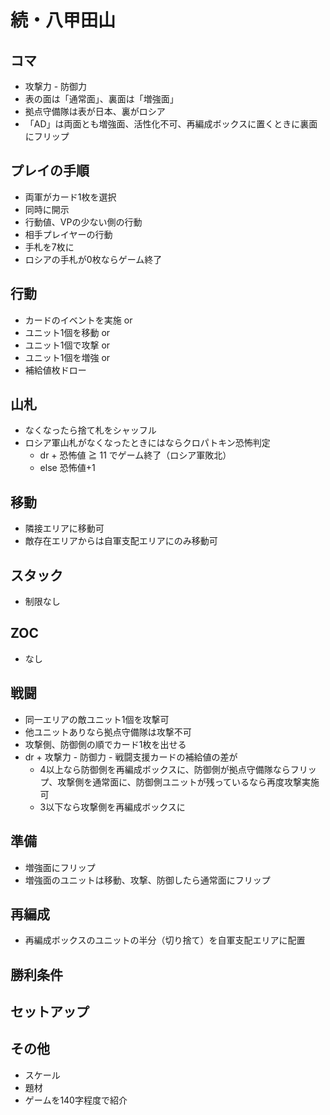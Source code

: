 # 続・八甲田山

## コマ
- 攻撃力 - 防御力
- 表の面は「通常面」、裏面は「増強面」
- 拠点守備隊は表が日本、裏がロシア
- 「AD」は両面とも増強面、活性化不可、再編成ボックスに置くときに裏面にフリップ

## プレイの手順
- 両軍がカード1枚を選択
- 同時に開示
- 行動値、VPの少ない側の行動
- 相手プレイヤーの行動
- 手札を7枚に
- ロシアの手札が0枚ならゲーム終了

## 行動
- カードのイベントを実施 or
- ユニット1個を移動 or
- ユニット1個で攻撃 or
- ユニット1個を増強 or
- 補給値枚ドロー

## 山札
- なくなったら捨て札をシャッフル
- ロシア軍山札がなくなったときにはならクロパトキン恐怖判定
  - dr + 恐怖値 ≧ 11 でゲーム終了（ロシア軍敗北）
  - else 恐怖値+1

## 移動
- 隣接エリアに移動可
- 敵存在エリアからは自軍支配エリアにのみ移動可

## スタック
- 制限なし

## ZOC
- なし

## 戦闘
- 同一エリアの敵ユニット1個を攻撃可
- 他ユニットありなら拠点守備隊は攻撃不可
- 攻撃側、防御側の順でカード1枚を出せる
- dr + 攻撃力 - 防御力 - 戦闘支援カードの補給値の差が
  - 4以上なら防御側を再編成ボックスに、防御側が拠点守備隊ならフリップ、攻撃側を通常面に、防御側ユニットが残っているなら再度攻撃実施可
  - 3以下なら攻撃側を再編成ボックスに

## 準備
- 増強面にフリップ
- 増強面のユニットは移動、攻撃、防御したら通常面にフリップ

## 再編成
- 再編成ボックスのユニットの半分（切り捨て）を自軍支配エリアに配置

## 勝利条件

## セットアップ

## その他
- スケール
- 題材
- ゲームを140字程度で紹介
